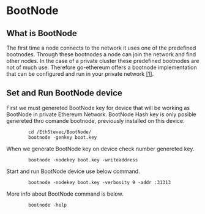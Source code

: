 # BootNode

## What is BootNode

The first time a node connects to the network it uses one of the predefined bootnodes. Through these bootnodes a node can join the network and find other nodes. In the case of a private cluster these predefined bootnodes are not of much use. Therefore go-ethereum offers a bootnode implementation that can be configured and run in your private network [[1]](https://geth.ethereum.org/docs/getting-started/private-net).

## Set and Run BootNode device

First we must genereted BootNode key for device that will be working as BootNode in private Ethereum Network. BootNode Hash key is only posible genereted thro comande bootnode, previously installed on this device.

```shell
        cd /EthStevec/BootNode/
        bootnode -genkey boot.key
```

When we generate BootNode key on device check number genereted key.

```shell
        bootnode -nodekey boot.key -writeaddress
```

Start and run BootNode device use below command.

```shell
        bootnode -nodekey boot.key -verbosity 9 -addr :31313
```

More info about BootNode command is below.

```shell
        bootnode -help
```
